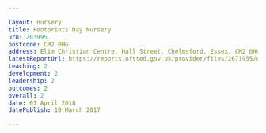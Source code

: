 ```yaml
---

layout: nursery
title: Footprints Day Nursery
urn: 203995
postcode: CM2 0HG
address: Elim Christian Centre, Hall Street, Chelmsford, Essex, CM2 0HG
latestReportUrl: https://reports.ofsted.gov.uk/provider/files/2671955/urn/203995.pdf
teaching: 2
development: 2
leadership: 2
outcomes: 2
overall: 2
date: 01 April 2018 
datePublish: 10 March 2017

---
```

